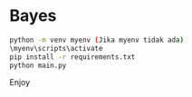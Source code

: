 # Bayes
 ```bash
python -m venv myenv (Jika myenv tidak ada)
\myenv\scripts\activate
pip install -r requirements.txt
python main.py
 ```
 Enjoy
